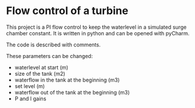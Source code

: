 # Flow control of a turbine
This project is a PI flow control to keep the waterlevel in a simulated surge chamber constant. It is written in python and can be opened with pyCharm.

The code is described with comments.

These parameters can be changed:
- waterlevel at start (m)
- size of the tank (m2)
- waterflow in the tank at the beginning (m3)
- set level (m)
- waterflow out of the tank at the beginning (m3)
- P and I gains